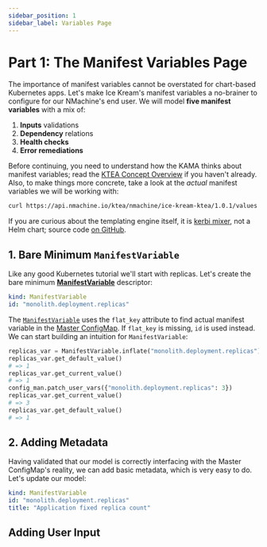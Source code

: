 ```yaml
---
sidebar_position: 1
sidebar_label: Variables Page
---
```


# Part 1: The Manifest Variables Page 

The importance of manifest variables cannot be overstated for chart-based Kubernetes apps.
Let's make Ice Kream's manifest variables a no-brainer to configure for our NMachine's end user. 
We will model **five manifest variables** with a mix of:
1. **Inputs** validations
1. **Dependency** relations
1. **Health checks**
1. **Error remediations**

Before continuing, you need to understand how the KAMA thinks about manifest variables; 
read the [KTEA Concept Overview](/concepts/ktea-concept) if you haven't already. Also,
to make things more concrete, take a look at the _actual_ manifest variables we will be working with:

```bash
curl https://api.nmachine.io/ktea/nmachine/ice-kream-ktea/1.0.1/values | jq
```

If you are curious about the templating engine itself, it is 
[kerbi mixer](https://nmachine-io.github.io/kerbi), not a Helm chart; 
source code [on GitHub](https://github.com/nmachine-io/mono/tree/master/ice-kream/ice-kream-ktea).





## 1. Bare Minimum `ManifestVariable`

Like any good Kubernetes tutorial we'll start with replicas. Let's create the
 bare minimum **[ManifestVariable](/models/variables/manifest-variables)** descriptor:

```yaml title="descriptors/variables/deployment"
kind: ManifestVariable
id: "monolith.deployment.replicas"
```

The [`ManifestVariable`](/nope) uses the `flat_key` attribute to find actual manifest variable 
in the [Master ConfigMap](/nope). If `flat_key` is missing, `id` is used instead. 
We can start building an intuition for `ManifestVariable`:

```python title="$ python main.py console"
replicas_var = ManifestVariable.inflate("monolith.deployment.replicas")
replicas_var.get_default_value()
# => 1
replicas_var.get_current_value()
# => 1
config_man.patch_user_vars({"monolith.deployment.replicas": 3})
replicas_var.get_current_value()
# => 3
replicas_var.get_default_value()
# => 1
```


## 2. Adding Metadata

Having validated that our model is correctly interfacing with the Master ConfigMap's reality,
we can add basic metadata, which is very easy to do. Let's update our model:

```yaml title="descriptors/variables/deployment"
kind: ManifestVariable
id: "monolith.deployment.replicas"
title: "Application fixed replica count"
```



## Adding User Input

